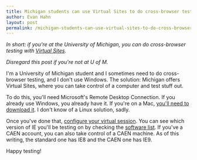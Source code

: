 ```yaml
---
title: Michigan students can use Virtual Sites to do cross-browser testing
author: Evan Hahn
layout: post
permalink: /michigan-students-can-use-virtual-sites-to-do-cross-browser-testing/
---
```

_In short: if you're at the University of Michigan, you can do cross-browser testing with [Virtual Sites](https://virtualsites.umich.edu/)._

_Disregard this post if you're not at U of M._

I'm a University of Michigan student and I sometimes need to do cross-browser testing, and I don't use Windows. The solution: Michigan offers Virtual Sites, where you can take control of a computer and test stuff out.

To do this, you'll need Microsoft's Remote Desktop Connection. If you already use Windows, you already have it. If you're on a Mac, [you'll need to download it](http://technet.microsoft.com/en-us/windowsserver/ee236407). I don't know of a Linux solution, sadly.

Once you've done that, [configure your virtual session](https://virtualsites.umich.edu/). You can see which version of IE you'll be testing on by checking the [software list](http://www.itcs.umich.edu/sites/general/software/software_list.php?sort=windows). If you've a CAEN account, you can also take control of a CAEN machine. As of this writing, the standard one has IE8 and the CAEN one has IE9.

Happy testing!
